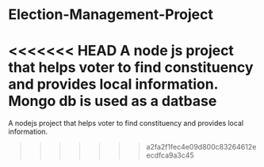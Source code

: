 # Election-Management-Project
<<<<<<< HEAD
A node js project that helps voter to find constituency and provides local information.
Mongo db is used as a datbase
=======
A nodejs project that helps voter to find constituency and provides local information.
>>>>>>> a2fa2f1fec4e09d800c83264612eecdfca9a3c45
